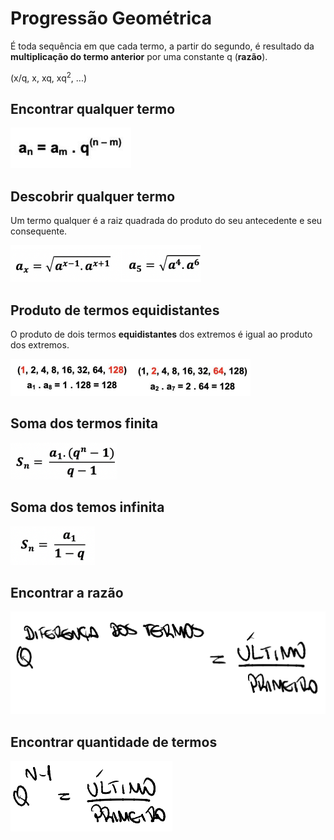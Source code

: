 # Progressão Geométrica

É toda sequência em que cada termo, a partir do segundo, é resultado da **multiplicação do termo anterior** por uma constante q (**razão**).

(x/q, x, xq, xq<sup>2</sup>, ...)

## Encontrar qualquer termo

![Termo](01-progressao-geometrica__termo_01.png)

## Descobrir qualquer termo

Um termo qualquer é a raiz quadrada do produto do seu antecedente e seu consequente.

![Termo](01-progressao-geometrica__termo_02.png)

## Produto de termos equidistantes

O produto de dois termos **equidistantes** dos extremos é igual ao produto dos extremos.

![Termo](01-progressao-geometrica__termo_03.png)

## Soma dos termos finita

![Termo](01-progressao-geometrica__termo_04.png)

## Soma dos temos infinita

![Termo](01-progressao-geometrica__termo_05.png)

## Encontrar a razão

![Termo](01-progressao-geometrica__termo_06.png)

## Encontrar quantidade de termos

![Termo](01-progressao-geometrica__termo_07.png)
